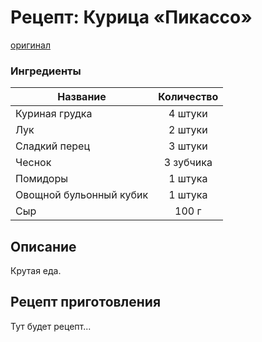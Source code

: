 # Рецепт: Курица «Пикассо»
[оригинал](https://eda.ru/recepty/osnovnye-blyuda/kurica-pikasso-25902)

### Ингредиенты
| Название        	| Количество  |
| -------------   	            |:-----------------:|
| Куриная грудка  	| 4 штуки 		|
| Лук 	| 2 штуки      	|
| Сладкий перец	| 3 штуки    	|
| Чеснок	| 3 зубчика     	|
| Помидоры	| 1 штука      	|
| Овощной бульонный кубик	| 1 штука     	|
| Сыр | 100 г     	|

## Описание
Крутая еда.

## Рецепт приготовления
Тут будет рецепт...
